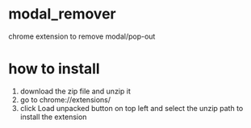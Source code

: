 # modal_remover
chrome extension to remove modal/pop-out

# how to install
 1. download the zip file and unzip it 
 2. go to chrome://extensions/ 
 3. click Load unpacked button on top left and select the unzip path to install the extension

